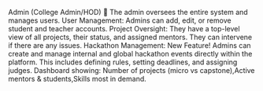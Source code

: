 Admin (College Admin/HOD) 🏢
The admin oversees the entire system and manages users.
User Management: Admins can add, edit, or remove student and teacher accounts.
Project Oversight: They have a top-level view of all projects, their status, and assigned mentors. They can intervene if there are any issues.
Hackathon Management: New Feature! Admins can create and manage internal and global hackathon events directly within the platform. This includes defining rules, setting deadlines, and assigning judges.
Dashboard showing: Number of projects (micro vs capstone),Active mentors & students,Skills most in demand.